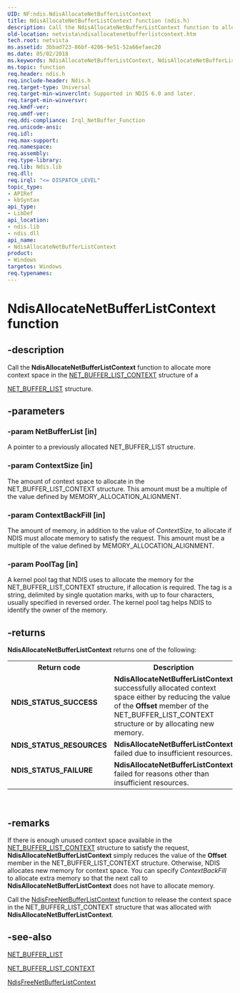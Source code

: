 ```yaml
---
UID: NF:ndis.NdisAllocateNetBufferListContext
title: NdisAllocateNetBufferListContext function (ndis.h)
description: Call the NdisAllocateNetBufferListContext function to allocate more context space in the NET_BUFFER_LIST_CONTEXT structure of a NET_BUFFER_LIST structure.
old-location: netvista\ndisallocatenetbufferlistcontext.htm
tech.root: netvista
ms.assetid: 3bbad723-86bf-4206-9e51-52a66efaec20
ms.date: 05/02/2018
ms.keywords: NdisAllocateNetBufferListContext, NdisAllocateNetBufferListContext function [Network Drivers Starting with Windows Vista], ndis/NdisAllocateNetBufferListContext, ndis_netbuf_functions_ref_f421f804-e12d-43ba-81ed-d5322712faf5.xml, netvista.ndisallocatenetbufferlistcontext
ms.topic: function
req.header: ndis.h
req.include-header: Ndis.h
req.target-type: Universal
req.target-min-winverclnt: Supported in NDIS 6.0 and later.
req.target-min-winversvr: 
req.kmdf-ver: 
req.umdf-ver: 
req.ddi-compliance: Irql_NetBuffer_Function
req.unicode-ansi: 
req.idl: 
req.max-support: 
req.namespace: 
req.assembly: 
req.type-library: 
req.lib: Ndis.lib
req.dll: 
req.irql: "<= DISPATCH_LEVEL"
topic_type:
- APIRef
- kbSyntax
api_type:
- LibDef
api_location:
- ndis.lib
- ndis.dll
api_name:
- NdisAllocateNetBufferListContext
product:
- Windows
targetos: Windows
req.typenames: 
---
```


# NdisAllocateNetBufferListContext function


## -description


Call the 
  <b>NdisAllocateNetBufferListContext</b> function to allocate more context space in the 
  <a href="https://msdn.microsoft.com/library/windows/hardware/ff568389">NET_BUFFER_LIST_CONTEXT</a> structure of a
  
  <a href="https://msdn.microsoft.com/library/windows/hardware/ff568388">NET_BUFFER_LIST</a> structure.


## -parameters




### -param NetBufferList [in]

A pointer to a previously allocated NET_BUFFER_LIST structure.


### -param ContextSize [in]

The amount of context space to allocate in the NET_BUFFER_LIST_CONTEXT structure. This amount must
     be a multiple of the value defined by MEMORY_ALLOCATION_ALIGNMENT.


### -param ContextBackFill [in]

The amount of memory, in addition to the value of 
     <i>ContextSize</i>, to allocate if NDIS must allocate memory to satisfy the request. This amount must be
     a multiple of the value defined by MEMORY_ALLOCATION_ALIGNMENT.


### -param PoolTag [in]

A kernel pool tag that NDIS uses to allocate the memory for the NET_BUFFER_LIST_CONTEXT structure,
     if allocation is required. The tag is a string, delimited by single quotation marks, with up to four
     characters, usually specified in reversed order. The kernel pool tag helps NDIS to identify the owner of
     the memory.


## -returns



<b>NdisAllocateNetBufferListContext</b> returns one of the following:

<table>
<tr>
<th>Return code</th>
<th>Description</th>
</tr>
<tr>
<td width="40%">
<dl>
<dt><b>NDIS_STATUS_SUCCESS</b></dt>
</dl>
</td>
<td width="60%">
<b>NdisAllocateNetBufferListContext</b> successfully allocated context space either by reducing the
       value of the 
       <b>Offset</b> member of the NET_BUFFER_LIST_CONTEXT structure or by allocating new memory.

</td>
</tr>
<tr>
<td width="40%">
<dl>
<dt><b>NDIS_STATUS_RESOURCES</b></dt>
</dl>
</td>
<td width="60%">
<b>NdisAllocateNetBufferListContext</b> failed due to insufficient resources.

</td>
</tr>
<tr>
<td width="40%">
<dl>
<dt><b>NDIS_STATUS_FAILURE</b></dt>
</dl>
</td>
<td width="60%">
<b>NdisAllocateNetBufferListContext</b> failed for reasons other than insufficient resources.

</td>
</tr>
</table>
 




## -remarks



If there is enough unused context space available in the 
    <a href="https://msdn.microsoft.com/library/windows/hardware/ff568389">NET_BUFFER_LIST_CONTEXT</a> structure to
    satisfy the request, 
    <b>NdisAllocateNetBufferListContext</b> simply reduces the value of the 
    <b>Offset</b> member in the NET_BUFFER_LIST_CONTEXT structure. Otherwise, NDIS allocates new memory for
    context space. You can specify 
    <i>ContextBackFill</i> to allocate extra memory so that the next call to 
    <b>NdisAllocateNetBufferListContext</b> does not have to allocate memory.

Call the 
    <a href="https://msdn.microsoft.com/e5554790-a7a2-4c0d-a6ae-585ea909cd3d">
    NdisFreeNetBufferListContext</a> function to release the context space in the NET_BUFFER_LIST_CONTEXT
    structure that was allocated with 
    <b>NdisAllocateNetBufferListContext</b>.




## -see-also




<a href="https://msdn.microsoft.com/library/windows/hardware/ff568388">NET_BUFFER_LIST</a>



<a href="https://msdn.microsoft.com/library/windows/hardware/ff568389">NET_BUFFER_LIST_CONTEXT</a>



<a href="https://msdn.microsoft.com/library/windows/hardware/ff562587">NdisFreeNetBufferListContext</a>
 

 

